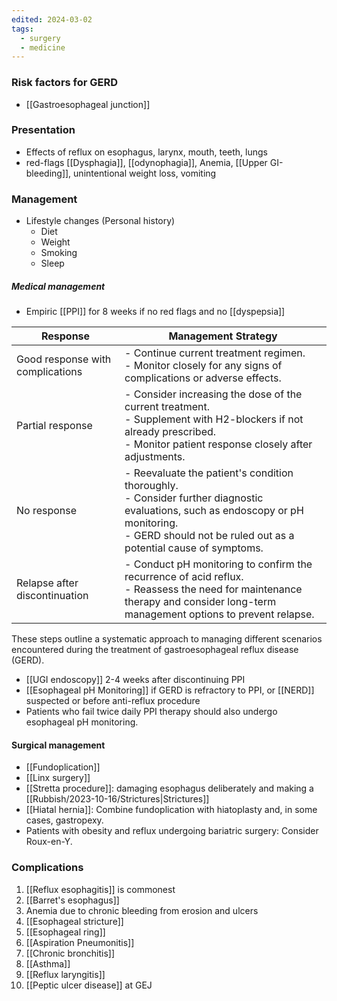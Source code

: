 ```yaml
---
edited: 2024-03-02
tags:
  - surgery
  - medicine
---
```

### Risk factors for GERD
- [[Gastroesophageal junction]] 

### Presentation
- Effects of reflux on esophagus, larynx, mouth, teeth, lungs
- red-flags [[Dysphagia]], [[odynophagia]], Anemia, [[Upper GI-bleeding]], unintentional weight loss, vomiting

### Management
- Lifestyle changes (Personal history)
	- Diet
	- Weight
	- Smoking 
	- Sleep
##### Medical management
- Empiric [[PPI]] for 8 weeks if no red flags and no [[dyspepsia]]

| Response                         | Management Strategy                                                                                                                                                                                    |
| -------------------------------- | ------------------------------------------------------------------------------------------------------------------------------------------------------------------------------------------------------ |
| Good response with complications | - Continue current treatment regimen. <br>- Monitor closely for any signs of complications or adverse effects.                                                                                         |
| Partial response                 | - Consider increasing the dose of the current treatment.<br>- Supplement with H2-blockers if not already prescribed.<br>- Monitor patient response closely after adjustments.                          |
| No response                      | - Reevaluate the patient's condition thoroughly.<br>- Consider further diagnostic evaluations, such as endoscopy or pH monitoring.<br>- GERD should not be ruled out as a potential cause of symptoms. |
| Relapse after discontinuation    | - Conduct pH monitoring to confirm the recurrence of acid reflux.<br>- Reassess the need for maintenance therapy and consider long-term management options to prevent relapse.                         |


These steps outline a systematic approach to managing different scenarios encountered during the treatment of gastroesophageal reflux disease (GERD).

- [[UGI endoscopy]] 2-4  weeks after discontinuing PPI
- [[Esophageal pH Monitoring]] if GERD is refractory to PPI, or [[NERD]] suspected or before anti-reflux procedure
- Patients who fail twice daily PPI therapy should also undergo esophageal pH monitoring.
#### Surgical management
- [[Fundoplication]]
- [[Linx surgery]]
- [[Stretta procedure]]: damaging esophagus deliberately and making a [[Rubbish/2023-10-16/Strictures|Strictures]] 
- [[Hiatal hernia]]: Combine fundoplication with hiatoplasty and, in some cases, gastropexy.
- Patients with obesity and reflux undergoing bariatric surgery: Consider Roux-en-Y. 
### Complications 
1. [[Reflux esophagitis]] is commonest
2. [[Barret's esophagus]]
3. Anemia due to chronic bleeding from erosion and ulcers
4. [[Esophageal stricture]]
5. [[Esophageal ring]]
6. [[Aspiration Pneumonitis]] 
7. [[Chronic bronchitis]]
8. [[Asthma]]
9. [[Reflux laryngitis]] 
10. [[Peptic ulcer disease]] at GEJ 